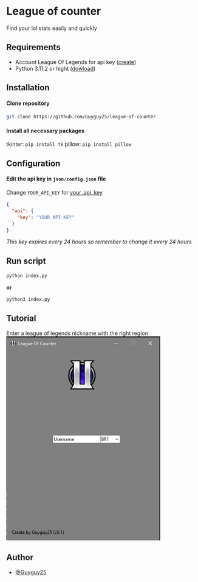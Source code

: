 # League of counter

Find your lol stats easily and quickly

## Requirements

- Account League Of Legends for api key ([create](https://signup.leagueoflegends.com/fr-fr/signup/index))
- Python 3.11.2 or hight ([dowload](https://www.python.org/downloads/))

## Installation

#### Clone repository

```bash
git clone https://github.com/Guyguy25/league-of-counter
```

#### Install all necessary packages

tkinter: `pip install tk`
pillow: `pip install pillow`

## Configuration

#### Edit the api key in `json/config.json` file

Change `YOUR_API_KEY` for [your_api_key](https://developer.riotgames.com/)

```json
{
  "api": {
    "key": "YOUR_API_KEY"
  }
}
```

_This key expires every 24 hours so remember to change it every 24 hours_

## Run script

```bash
python index.py
```

**or**

```bash
python3 index.py
```

## Tutorial

Enter a league of legends nickname with the right region
![App Screenshot](src/screenshots/Capture1.PNG)

## Author

- [@Guyguy25](https://github.com/Guyguy25)
